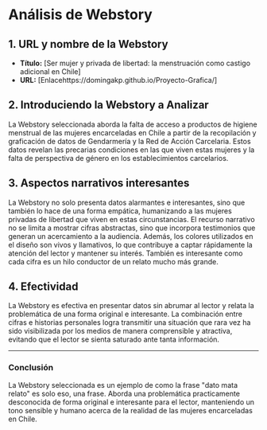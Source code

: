 # Análisis de Webstory 

## 1. URL y nombre de la Webstory
- **Título:** [Ser mujer y privada de libertad: la menstruación como castigo adicional en Chile]
- **URL:** [Enlacehttps://domingakp.github.io/Proyecto-Grafica/]

## 2. Introduciendo la Webstory a Analizar
La Webstory seleccionada aborda la falta de acceso a productos de higiene menstrual de las mujeres encarceladas en Chile a partir de la recopilación y graficación de datos de Gendarmería y la Red de Acción Carcelaria. Estos datos revelan las precarias condiciones en las que viven estas mujeres y la falta de perspectiva de género en los establecimientos carcelarios. 


## 3. Aspectos narrativos interesantes
La Webstory no solo presenta datos alarmantes e interesantes, sino que también lo hace de una forma empática, humanizando a las mujeres privadas de libertad que viven en estas circunstancias. El recurso narrativo no se limita a mostrar cifras abstractas, sino que incorpora testimonios   que generan un acercamiento a la audiencia. Además, los colores utilizados en el diseño son vivos y llamativos, lo que contribuye a captar rápidamente la atención del lector y mantener su interés. También es interesante como cada cifra es un hilo conductor de un relato mucho más grande.

## 4. Efectividad
La Webstory es efectiva en presentar datos sin abrumar al lector y relata la problemática de una forma original e interesante. La combinación entre cifras e historias personales logra transmitir una situación que rara vez ha sido visibilizada por los medios de manera comprensible y atractiva, evitando que el lector se sienta saturado ante tanta información.

---

### Conclusión
La Webstory seleccionada es un ejemplo de como la frase "dato mata relato" es solo eso, una frase. Aborda una problemática practicamente desconocida de forma original e interesante para el lector, manteniendo un tono sensible y humano acerca de la realidad de las mujeres encarceladas en Chile.
